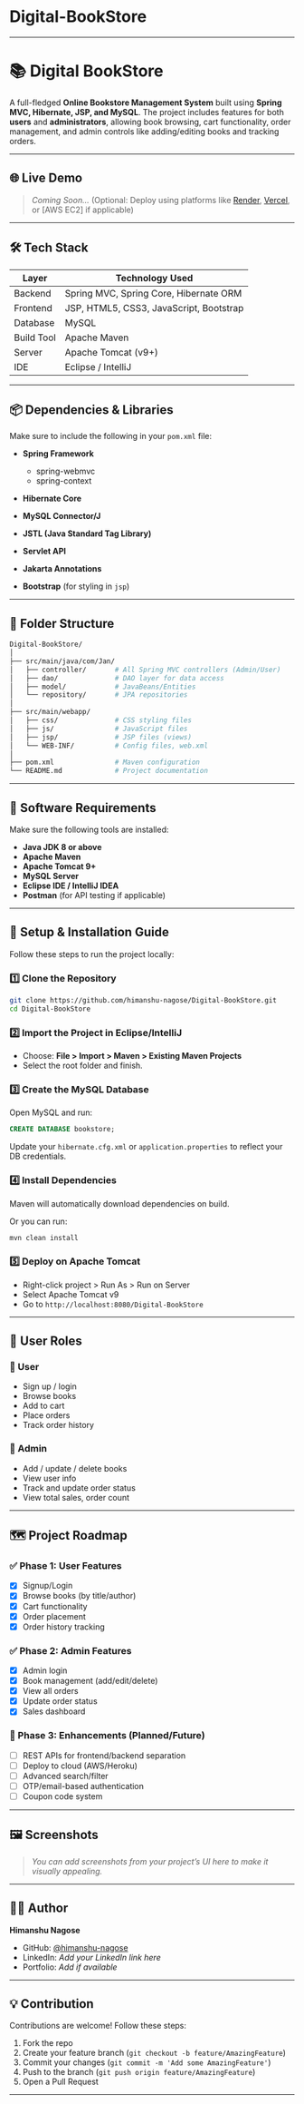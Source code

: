 # Digital-BookStore

---

# 📚 Digital BookStore

A full-fledged **Online Bookstore Management System** built using **Spring MVC, Hibernate, JSP, and MySQL**. The project includes features for both **users** and **administrators**, allowing book browsing, cart functionality, order management, and admin controls like adding/editing books and tracking orders.

---

## 🌐 Live Demo

> *Coming Soon...* (Optional: Deploy using platforms like [Render](https://render.com), [Vercel](https://vercel.com/), or \[AWS EC2] if applicable)

---

## 🛠️ Tech Stack

| Layer      | Technology Used                         |
| ---------- | --------------------------------------- |
| Backend    | Spring MVC, Spring Core, Hibernate ORM  |
| Frontend   | JSP, HTML5, CSS3, JavaScript, Bootstrap |
| Database   | MySQL                                   |
| Build Tool | Apache Maven                            |
| Server     | Apache Tomcat (v9+)                     |
| IDE        | Eclipse / IntelliJ                      |

---

## 📦 Dependencies & Libraries

Make sure to include the following in your `pom.xml` file:

* **Spring Framework**

  * spring-webmvc
  * spring-context
* **Hibernate Core**
* **MySQL Connector/J**
* **JSTL (Java Standard Tag Library)**
* **Servlet API**
* **Jakarta Annotations**
* **Bootstrap** (for styling in `jsp`)

---

## 📁 Folder Structure

```bash
Digital-BookStore/
│
├── src/main/java/com/Jan/
│   ├── controller/       # All Spring MVC controllers (Admin/User)
│   ├── dao/              # DAO layer for data access
│   ├── model/            # JavaBeans/Entities
│   └── repository/       # JPA repositories
│
├── src/main/webapp/
│   ├── css/              # CSS styling files
│   ├── js/               # JavaScript files
│   ├── jsp/              # JSP files (views)
│   └── WEB-INF/          # Config files, web.xml
│
├── pom.xml               # Maven configuration
└── README.md             # Project documentation
```

---

## 🧰 Software Requirements

Make sure the following tools are installed:

* **Java JDK 8 or above**
* **Apache Maven**
* **Apache Tomcat 9+**
* **MySQL Server**
* **Eclipse IDE / IntelliJ IDEA**
* **Postman** (for API testing if applicable)

---

## 🚀 Setup & Installation Guide

Follow these steps to run the project locally:

### 1️⃣ Clone the Repository

```bash
git clone https://github.com/himanshu-nagose/Digital-BookStore.git
cd Digital-BookStore
```

### 2️⃣ Import the Project in Eclipse/IntelliJ

* Choose: **File > Import > Maven > Existing Maven Projects**
* Select the root folder and finish.

### 3️⃣ Create the MySQL Database

Open MySQL and run:

```sql
CREATE DATABASE bookstore;
```

Update your `hibernate.cfg.xml` or `application.properties` to reflect your DB credentials.

### 4️⃣ Install Dependencies

Maven will automatically download dependencies on build.

Or you can run:

```bash
mvn clean install
```

### 5️⃣ Deploy on Apache Tomcat

* Right-click project > Run As > Run on Server
* Select Apache Tomcat v9
* Go to `http://localhost:8080/Digital-BookStore`

---

## 👥 User Roles

### 🔹 User

* Sign up / login
* Browse books
* Add to cart
* Place orders
* Track order history

### 🔸 Admin

* Add / update / delete books
* View user info
* Track and update order status
* View total sales, order count

---

## 🗺️ Project Roadmap

### ✅ Phase 1: User Features

* [x] Signup/Login
* [x] Browse books (by title/author)
* [x] Cart functionality
* [x] Order placement
* [x] Order history tracking

### ✅ Phase 2: Admin Features

* [x] Admin login
* [x] Book management (add/edit/delete)
* [x] View all orders
* [x] Update order status
* [x] Sales dashboard

### 🔄 Phase 3: Enhancements (Planned/Future)

* [ ] REST APIs for frontend/backend separation
* [ ] Deploy to cloud (AWS/Heroku)
* [ ] Advanced search/filter
* [ ] OTP/email-based authentication
* [ ] Coupon code system

---

## 🖼️ Screenshots

> *You can add screenshots from your project’s UI here to make it visually appealing.*

---

## 🧑‍💻 Author

**Himanshu Nagose**

* GitHub: [@himanshu-nagose](https://github.com/himanshu-nagose)
* LinkedIn: *Add your LinkedIn link here*
* Portfolio: *Add if available*

---

## 💡 Contribution

Contributions are welcome! Follow these steps:

1. Fork the repo
2. Create your feature branch (`git checkout -b feature/AmazingFeature`)
3. Commit your changes (`git commit -m 'Add some AmazingFeature'`)
4. Push to the branch (`git push origin feature/AmazingFeature`)
5. Open a Pull Request

---




